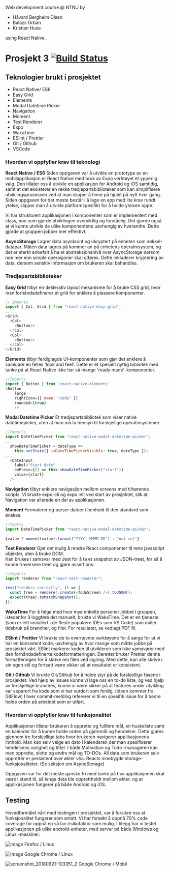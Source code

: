 Web development course @ NTNU by

- Håvard Bergheim Olsen
- Balázs Orbán
- Kristian Huse

using React Native.

# Prosjekt 3 [![Build Status](https://travis-ci.com/IT2810/it2810-webutvikling-h18-prosjekt-3-09.svg?branch=develop)](https://travis-ci.com/IT2810/it2810-webutvikling-h18-prosjekt-3-09)

## Teknologier brukt i prosjektet

- React Native/ ES6
- Easy Grid
- Elements
- Modal Datetime Picker
- Navigation
- Moment
- Test Renderer
- Expo
- WakaTime
- ESlint / Prettier
- Git / Github
- VSCode

### Hvordan vi oppfyller krav til teknologi

**React Native / ES6**
Siden oppgaven var å utvikle en prototype av en mobilapplikasjon er React Native med bruk av Expo verktøyet et ypperlig valg.
Den tillater oss å utvikle en applikasjon for Android og iOS samtidig, samt at det eksisterer en rekke tredjepartsbiblioteker som kan simplifisere utviklingsprosessen ved at man slipper å finne på hjulet på nytt hver gang. Siden oppgaven for det meste består i å lage en app med lite krav rundt ytelse, slipper man å utvikle platformspesifikt for å holde ytelsen oppe.

Vi har strukturert applikasjonen i komponenter som er implementert med class, noe som gjorde utviklingen oversiktlig og forståelig. Det gjorde også at vi kunne utvikle de ulike komponentene uavhengig av hverandre. Dette gjorde at gruppen jobber mer effektivt.

**AsyncStorage**
Lagrer data asynkront og ukryptert på enheten som nøkkel-datapar. Måten data lagres på kommer an på enhetens operativsystem, og det er sterkt anbefalt å ha et abstraksjonsnivå over AsyncStorage dersom noe mer enn simple operasjoner skal utføres. Dette inkluderer kryptering av data, dersom sensitiv informasjon om brukeren skal behandles.

### Tredjepartsbiblioteker

**Easy Grid** tilbyr en deklerativ layout mekanisme for å bruke CSS grid, hvor man forhåndsdefinerer et grid for enklere å plassere komponenter.

```javascript
// Imports
import { Col, Grid } from "react-native-easy-grid";
...
<Grid>
  <Col>
    <Button/>
  </Col>
  <Col>
    <Button/>
  </Col>
</Grid>
```

**Elements**
tilbyr ferdiglagde UI-komponenter som gjør det enklere å samkjøre en felles 'look and feel'.
Dette er et spesielt nyttig bibliotek med tanke på at React Native ikke har så mange 'ready made'-komponenter.

```javascript
//Imports
import { Button } from 'react-native-elements'
<Button
    large
    rightIcon={{ name: "code" }}
    rounded={true}
    />
```

**Modal Datetime Picker**
Et tredjepartsbibliotek som viser native datetimepicker, uten at man må ta hensyn til forskjellige operativsystemer.

```javascript
//Imports
import DateTimePicker from "react-native-modal-datetime-picker";
...
  showDateTimePicker = dateType =>
    this.setState({ isDateTimePickerVisible: true, dateType });
...
  <DateInput
    label="Start date"
    onPress={() => this.showDateTimePicker("start")}
    value={start}
  />
```

**Navigation**
tilbyr enklere navigasjion mellom screens med tilhørende scripts.
Vi brukte expo-cli og expo init ved start av prosjektet, slik at Navigation var allerede en del av applikasjonen.

**Moment**
Formaterer og parser datoer i henhold til den standard som ønskes.

```javascript
//Imprts
import DateTimePicker from "react-native-modal-datetime-picker";
...
{value ? moment(value).format("YYYY. MMMM DD") : "not set"}
```

**Test Renderer**
Gjør det mulig å rendre React componenter til rene javascript objekter, uten å bruke DOM.  
Kan brukes i samsvar med Jest for å ta et snapshot av JSON-treet, for så å kunne traversere treet og gjøre assertions.

```javascript
//Imports
import renderer from "react-test-renderer";

test("renders correctly", () => {
  const tree = renderer.create(<TodoScreen />).toJSON();
  expect(tree).toMatchSnapshot();
});
```

**WakaTime**
For å følge med hvor mye enkelte personer jobbet i gruppen, istedenfor å loggføre det manuelt, brukte vi WakaTime. Det er en tjeneste (som er lett installert i de fleste populære IDEs som VS Code) som måler tidsbruk på brancher, og filer. For resultatet, se vedlagt PDF fil.

**ESlint / Prettier**
Vi brukte de to overnevnte verktøyene for å sørge for at vi har en konsistent kode, uavhengig av hvor mange som måtte jobbe på prosjektet vårt. ESlint markerer koden til utvikleren som ikke samsvarer med den forhåndsdefinerte kodeformatteringen. Deretter bruker Prettier denne formatteringen for å skrive om filen ved lagring. Med dette, kan alle skrive i sin egen stil og fortsatt være sikker på at resultatet er konsistent.

**Git / Github**
Vi brukte Git/Github for å holde styr på de forskjellige fasene i prosjektet. Ved hjelp av issues kunne vi lage oss en to-do liste, og ved hjelp av forskjellige branches, kunne vi være sikker på at features under utvikling var separert fra kode som vi har vurdert som ferdig. (ideen kommer fra GitFlow)
I hver commit-melding refererer vi til en spesifik issue for å bedre holde orden på arbeidet som er utført.

### Hvordan vi oppfyller krav til funksjonalitet

Applikasjonen tillater brukeren å opprette og fullføre mål, en huskeliste samt en kalender for å kunne holde orden på gjøremål og hendelser. Dette gjøres gjennom tre forskjellige tabs hvor brukeren navigerer applikasjonens innhold. Man kan selv velge en dato i kalenderen der man spesifiserer hendelsens varighet og tittel. I både Motivation og Todo -manageren kan man opprette, slette og endre mål og TO-DOs.
All data som brukeren selv oppretter er persistent over økter vha. Reacts innebygde storage-funksjonaliteter. (Se seksjon om AsyncStorage)

Oppgaven var for det meste ganske fri med tanke på hva applikasjonen skal være i stand til, så lenge data ble opprettholdt mellom økter, og at applikasjonen fungerer på både Android og iOS.

## Testing

Hovedformålet vårt med testingen i prosjektet, var å forsikre oss at funksjonalitet fungerer som antatt. Vi har forsøkt å oppnå 70% code coverage for oppnå en så lav risikofaktor som mulig.
I tilegg har vi testet applikasjonen på ulike android-enheter, med server på både Windows og Linux -maskiner.

![image](https://user-images.githubusercontent.com/18369201/45872469-67d8c580-bd90-11e8-8d05-fa83b28031f2.png)
Firefox / Linux

![image](https://user-images.githubusercontent.com/18369201/45872542-8dfe6580-bd90-11e8-9bf6-dc91d891a07d.png)
Google Chrome / Linux

![screenshot_20180921-103351_2](https://user-images.githubusercontent.com/22095633/45872577-a79fad00-bd90-11e8-8a60-4dfc1da024c8.jpg)
Google Chrome / Mobil
